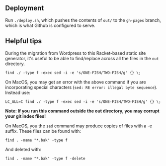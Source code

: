 
## Deployment

Run `./deploy.sh`, which pushes the contents of `out/` to the `gh-pages` branch, which is what Github is configured to serve.

## Helpful tips 

During the migration from Wordpress to this Racket-based static site generator, it's useful to be able to find/replace across all the files in the `out` directory.

```
find ./ -type f -exec sed -i -e 's/ONE-FISH/TWO-FISH/g' {} \;
```

On MacOS, you may get an error with the above command if you are incorporating special characters (`sed: RE error: illegal byte sequence`). Instead use: 
```
LC_ALL=C find ./ -type f -exec sed -i -e 's/ONE-FISH/TWO-FISH/g' {} \;
```

**Note: If you run this command outside the out directory, you may corrupt your git index files!**

On MacOS, you the `sed` command may produce copies of files with a -e suffix. These files can be found with:
```
find . -name "*.bak" -type f
```
  
And deleted with:
```
find . -name "*.bak" -type f -delete
```
